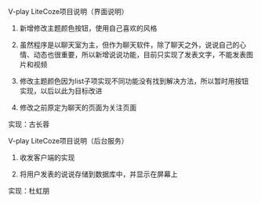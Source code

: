 V-play LiteCoze项目说明（界面说明）

1. 新增修改主题颜色按钮，使用自己喜欢的风格

2. 虽然程序是以聊天室为主，但作为聊天软件，除了聊天之外，说说自己的心情、动态也很重要，所以新增说说功能，目前只实现了发表文字，不能发表图片和视频

3. 修改主题颜色因为list子项实现不同功能没有找到解决方法，所以暂时用按钮实现，以后以此为目标改进

4. 修改之前原定为聊天的页面为关注页面

实现：古长蓉


V-play LiteCoze项目说明（后台服务）

1. 收发客户端的实现

2. 将用户发表的说说存储到数据库中，并显示在屏幕上


实现：杜虹朋
